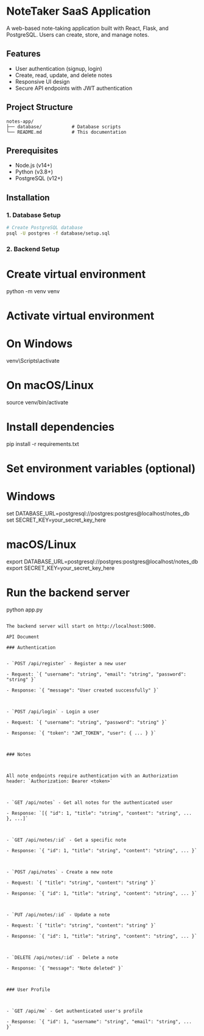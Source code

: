 # NoteTaker SaaS Application

A web-based note-taking application built with React, Flask, and PostgreSQL. Users can create, store, and manage notes.

## Features

- User authentication (signup, login)
- Create, read, update, and delete notes
- Responsive UI design
- Secure API endpoints with JWT authentication

## Project Structure

```
notes-app/
├── database/           # Database scripts
└── README.md           # This documentation
```

## Prerequisites

- Node.js (v14+)
- Python (v3.8+)
- PostgreSQL (v12+)

## Installation

### 1. Database Setup

```bash
# Create PostgreSQL database
psql -U postgres -f database/setup.sql
```

### 2. Backend Setup


# Create virtual environment
python -m venv venv

# Activate virtual environment
# On Windows
venv\Scripts\activate
# On macOS/Linux
source venv/bin/activate

# Install dependencies
pip install -r requirements.txt

# Set environment variables (optional)
# Windows
set DATABASE_URL=postgresql://postgres:postgres@localhost/notes_db
set SECRET_KEY=your_secret_key_here

# macOS/Linux
export DATABASE_URL=postgresql://postgres:postgres@localhost/notes_db
export SECRET_KEY=your_secret_key_here

# Run the backend server
python app.py
```

The backend server will start on http://localhost:5000.

API Document

### Authentication
 
  
- `POST /api/register` - Register a new user

- Request: `{ "username": "string", "email": "string", "password": "string" }`

- Response: `{ "message": "User created successfully" }`

  

- `POST /api/login` - Login a user

- Request: `{ "username": "string", "password": "string" }`

- Response: `{ "token": "JWT_TOKEN", "user": { ... } }`

  

### Notes

  

All note endpoints require authentication with an Authorization header: `Authorization: Bearer <token>`

  

- `GET /api/notes` - Get all notes for the authenticated user

- Response: `[{ "id": 1, "title": "string", "content": "string", ... }, ...]`

  

- `GET /api/notes/:id` - Get a specific note

- Response: `{ "id": 1, "title": "string", "content": "string", ... }`

  

- `POST /api/notes` - Create a new note

- Request: `{ "title": "string", "content": "string" }`

- Response: `{ "id": 1, "title": "string", "content": "string", ... }`

  

- `PUT /api/notes/:id` - Update a note

- Request: `{ "title": "string", "content": "string" }`

- Response: `{ "id": 1, "title": "string", "content": "string", ... }`

  

- `DELETE /api/notes/:id` - Delete a note

- Response: `{ "message": "Note deleted" }`

  

### User Profile

  

- `GET /api/me` - Get authenticated user's profile

- Response: `{ "id": 1, "username": "string", "email": "string", ... }`